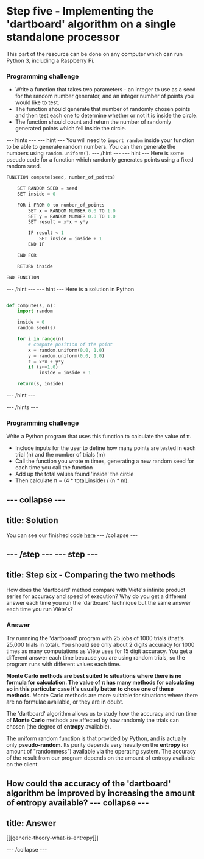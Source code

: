 # Step five - Implementing the 'dartboard' algorithm on a single standalone processor

This part of the resource can be done on any computer which can run Python 3, including a Raspberry Pi.

### Programming challenge
- Write a function that takes two parameters - an integer to use as a seed for the random number generator, and an integer number of points you would like to test.
- The function should generate that number of randomly chosen points and then test each one to determine whether or not it is inside the circle.
- The function should count and return the number of randomly generated points which fell inside the circle.

--- hints ---
--- hint ---
You will need to `import random` inside your function to be able to generate random numbers. You can then generate the numbers using `random.uniform()`.
--- /hint ---
--- hint ---
Here is some pseudo code for a function which randomly generates points using a fixed random seed.

```python
FUNCTION compute(seed, number_of_points)

    SET RANDOM SEED = seed
    SET inside = 0

    FOR i FROM 0 to number_of_points
        SET x = RANDOM NUMBER 0.0 TO 1.0
        SET y = RANDOM NUMBER 0.0 TO 1.0
        SET result = x*x + y*y

        IF result < 1
            SET inside = inside + 1
        END IF

    END FOR

    RETURN inside

END FUNCTION
```

--- /hint ---
--- hint ---
Here is a solution in Python
```python

def compute(s, n):
    import random

    inside = 0
    random.seed(s)

    for i in range(n)
        # compute position of the point
        x = random.uniform(0.0, 1.0)
        y = random.uniform(0.0, 1.0)
        z = x*x + y*y
        if (z<=1.0)
            inside = inside + 1

    return(s, inside)
```
--- /hint ---


--- /hints ---

### Programming challenge
Write a Python program that uses this function to calculate the value of π.

- Include inputs for the user to define how many points are tested in each trial (n) and the number of trials (m)
- Call the function you wrote m times, generating a new random seed for each time you call the function
- Add up the total values found 'inside' the circle
- Then calculate π = (4 * total_inside) / (n * m).

--- collapse ---
---
title: Solution
---
You can see our finished code [here](source/pi_dartboard.py)
--- /collapse ---

--- /step ---
--- step ---
---
title: Step six - Comparing the two methods
---

How does the 'dartboard' method compare with Viète's infinite product series for accuracy and speed of execution? Why do you get a different answer each time you run the 'dartboard' technique but the same answer each time you run Viète's?

### Answer
Try runnning the 'dartboard' program with 25 jobs of 1000 trials (that's 25,000 trials in total). You should see only about 2 digits accuracy for 1000 times as many computations as Viète uses for 15 digit accuracy. You get a different answer each time because you are using random trials, so the program runs with different values each time.

**Monte Carlo methods are best suited to situations where there is no formula for calculation. The value of π has many methods for calculating so in this particular case it's usually better to chose one of these methods.** Monte Carlo methods are more suitable for situations where there are no formulae available, or they are in doubt.

The 'dartboard' algorithm allows us to study how the accuracy and run time of **Monte Carlo** methods are affected by how randomly the trials can chosen (the degree of **entropy** available).

The uniform random function is that provided by Python, and is actually only **pseudo-random**. Its purity depends very heavily on the **entropy** (or amount of "randomness") available via the operating system. The accuracy of the result from our program depends on the amount of entropy available on the client.

**How could the accuracy of the 'dartboard' algorithm be improved by increasing the amount of entropy available?**
--- collapse ---
---
title: Answer
---

[[[generic-theory-what-is-entropy]]]

--- /collapse ---
